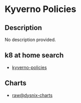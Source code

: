 # Kyverno Policies

## Description

No description provided.

## k8 at home search

- [kyverno-policies](https://nanne.dev/k8s-at-home-search/#/kyverno-policies)

## Charts

- [raw@dysnix-charts](https://dysnix.github.io/charts/)
